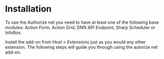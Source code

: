 # Installation

To use the Authorize net you need to have at least one of the following base modules: Action Form, Action Grid, DNN API Endpoint, Sharp Scheduler or InfoBox.

Install the add-on from *Host > Extensions* just as you would any other extension. The following steps will guide you through using the autorize net add-on.